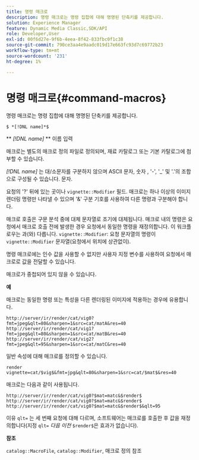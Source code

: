 ```yaml
---
title: 명령 매크로
description: 명령 매크로는 명령 집합에 대해 명명된 단축키를 제공합니다.
solution: Experience Manager
feature: Dynamic Media Classic,SDK/API
role: Developer,User
exl-id: 00f6d27e-9f6b-4eea-8f42-833fbc0f1c38
source-git-commit: 790ce3aa4e9aadc019d17e663fc93d7c69772b23
workflow-type: tm+mt
source-wordcount: '231'
ht-degree: 1%

---
```


# 명령 매크로{#command-macros}

명령 매크로는 명령 집합에 대해 명명된 단축키를 제공합니다.

`$ *[!DNL name]*$`

** *[!DNL name]* ** 이름 입력

매크로는 별도의 매크로 정의 파일로 정의되며, 재료 카탈로그 또는 기본 카탈로그에 첨부할 수 있습니다.

*[!DNL name]* 는 대/소문자를 구분하지 않으며 ASCII 문자, 숫자 , &#39;-&#39;, &#39;_&#39; 및 &#39;.&#39;의 조합으로 구성될 수 있습니다. 문자.

요청의 &#39;?&#39; 뒤에 있는 곳이나 `vignette::Modifier` 필드. 매크로는 하나 이상의 이미지 렌더링 명령만 나타낼 수 있으며 &#39;&amp;&#39; 구분 기호를 사용하여 다른 명령과 구분해야 합니다.

매크로 호출은 구문 분석 중에 대체 문자열로 조기에 대체됩니다. 매크로 내의 명령은 요청에서 매크로 호출 전에 발생한 경우 요청에서 동일한 명령을 재정의합니다. 이 워크플로우는 과(와) 다릅니다. `vignette::Modifier`: 요청 문자열의 명령이 `vignette::Modifier` 문자열(요청에서 위치에 상관없이).

명령 매크로에는 인수 값을 사용할 수 없지만 사용자 지정 변수를 사용하여 요청에서 매크로로 값을 전달할 수 있습니다.

매크로가 중첩되어 있지 않을 수 있습니다.

**예**

매크로는 동일한 명령 또는 특성을 다른 렌더링된 이미지에 적용하는 경우에 유용합니다.

`http://server/ir/render/cat/vig0?fmt=jpeg&qlt=80&sharpen=1&src=cat/matA&res=40 http://server/ir/render/cat/vig1?fmt=jpeg&qlt=80&sharpen=1&src=cat/matB&res=40 http://server/ir/render/cat/vig2?fmt=jpeg&qlt=95&sharpen=1&src=cat/matC&res=40`

일반 속성에 대해 매크로를 정의할 수 있습니다.

`render vignette=cat/$vig$&fmt=jpg&qlt=80&sharpen=1&src=cat/$mat$&res=40`

매크로는 다음과 같이 사용됩니다.

`http://server/ir/render/cat/vig0?$mat=matc&$render$ http://server/ir/render/cat/vig0?$mat=matc&$render$ http://server/ir/render/cat/vig0?$mat=matc&$render$&qlt=95`

이유 `qlt=` 는 세 번째 요청에 대해 다르며, 소프트웨어는 매크로를 호출한 후 값을 재정의합니다(지정 `qlt=` *다음 이전* `$render$`은 효과가 없습니다).

**참조**

`catalog::MacroFile`, `catalog::Modifier`, 매크로 정의 참조

<!--<a id="section_297B7FCB285F4891AA76DF8393089931"></a>-->
